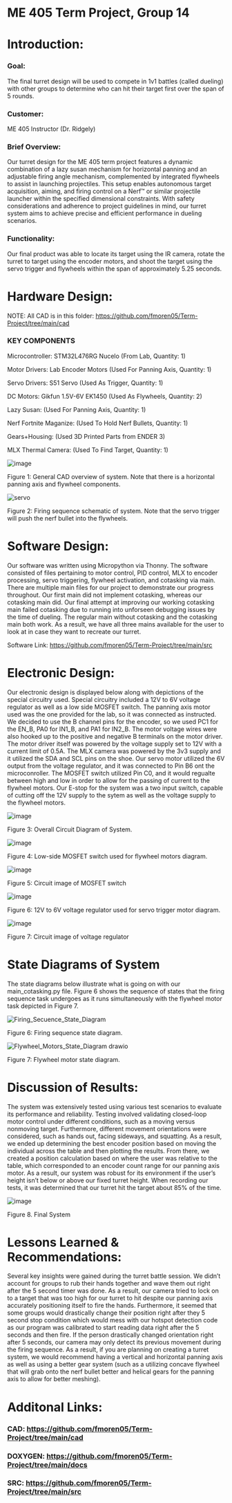 # ME 405 Term Project, Group 14

# Introduction: 

### Goal: 

The final turret design will be used to compete in 1v1 battles (called dueling) with other groups to determine who can hit their target first over the span of 5 rounds. 

### Customer: 

ME 405 Instructor (Dr. Ridgely)


### Brief Overview: 

Our turret design for the ME 405 term project features a dynamic combination of a lazy susan mechanism for horizontal panning and an adjustable firing angle mechanism, complemented by integrated flywheels to assist in launching projectiles. This setup enables autonomous target acquisition, aiming, and firing control on a Nerf™ or similar projectile launcher within the specified dimensional constraints. With safety considerations and adherence to project guidelines in mind, our turret system aims to achieve precise and efficient performance in dueling scenarios. 

### Functionality:

Our final product was able to locate its target using the IR camera, rotate the turret to target using the encoder motors, and shoot the target using the servo trigger and flywheels within the span of approximately 5.25 seconds. 

# Hardware Design: 

NOTE: All CAD is in this folder: https://github.com/fmoren05/Term-Project/tree/main/cad


### KEY COMPONENTS

Microcontroller: STM32L476RG Nucelo (From Lab, Quantity: 1)

Motor Drivers: Lab Encoder Motors (Used For Panning Axis, Quantity: 1)

Servo Drivers: S51 Servo (Used As Trigger, Quantity: 1)

DC Motors: Gikfun 1.5V-6V EK1450 (Used As Flywheels, Quantity: 2)

Lazy Susan: (Used For Panning Axis, Quantity: 1)

Nerf Fortnite Maganize: (Used To Hold Nerf Bullets, Quantity: 1)

Gears+Housing: (Used 3D Printed Parts from ENDER 3)

MLX Thermal Camera: (Used To Find Target, Quantity: 1)

![image](https://github.com/fmoren05/Term-Project/assets/132640536/ce465a27-afd6-463f-9f4d-bb921be6ea81)

Figure 1: General CAD overview of system. Note that there is a horizontal panning axis and flywheel components. 

![servo](https://github.com/fmoren05/Term-Project/assets/156385954/ded17ace-ae5a-4ab5-a130-a17aa628b9eb)

Figure 2: Firing sequence schematic of system. Note that the servo trigger will push the nerf bullet into the flywheels.

# Software Design:

Our software was written using Micropython via Thonny. The software consisted of files pertaining to motor control, PID control, MLX to encoder processing, servo triggering, flywheel activation, and cotasking via main. There are multiple main files for our project to demonstrate our progress throughout. Our first main did not implement cotasking, whereas our cotasking main did. Our final attempt at improving our working cotasking main failed cotasking due to running into unforseen debugging issues by the time of dueling. The regular main without cotasking and the cotasking main both work. As a result, we have all three mains available for the user to look at in case they want to recreate our turret.

Software Link: https://github.com/fmoren05/Term-Project/tree/main/src

# Electronic Design: 

Our electronic design is displayed below along with depictions of the special circuitry used. Special circuitry included a 12V to 6V voltage regulator as well as a low side MOSFET switch. The panning axis motor used was the one provided for the lab, so it was connected as instructed. We decided to use the B channel pins for the encoder, so we used PC1 for the EN_B, PA0 for IN1_B, and PA1 for IN2_B. The motor voltage wires were also hooked up to the positive and negative B terminals on the motor driver. The motor driver itself was powered by the voltage supply set to 12V with a current limit of 0.5A. The MLX camera was powered by the 3v3 supply and it utilized the SDA and SCL pins on the shoe. Our servo motor utilized the 6V output from the voltage regulator, and it was connected to Pin B6 ont the microconroller. The MOSFET switch utilized Pin C0, and it would regualte between high and low in order to allow for the passing of current to the flywheel motors. Our E-stop for the system was a two input switch, capable of cutting off the 12V supply to the sytem as well as the voltage supply to the flywheel motors.

![image](https://github.com/fmoren05/Term-Project/assets/156385954/c50f1105-7ef4-47a1-808b-d7fd96c1f143)

Figure 3: Overall Circuit Diagram of System.

![image](https://github.com/fmoren05/Term-Project/assets/156385954/2e7ecd68-8abd-45ad-a0a7-47c0372085f3)


Figure 4: Low-side MOSFET switch used for flywheel motors diagram. 

![image](https://github.com/fmoren05/Term-Project/assets/156385954/1772b2a8-6f60-4d94-9b0b-320cfb8660c2)

Figure 5: Circuit image of MOSFET switch

![image](https://github.com/fmoren05/Term-Project/assets/156385950/1119cf7a-1b49-49d4-b11a-c1ffc9c627db)


Figure 6: 12V to 6V voltage regulator used for servo trigger motor diagram. 

![image](https://github.com/fmoren05/Term-Project/assets/156385950/abb3c800-195e-4659-8604-1710b4cc8944)


Figure 7: Circuit image of voltage regulator

# State Diagrams of System

The state diagrams below illustrate what is going on with our main_cotasking.py file. Figure 6 shows the sequence of states that the firing sequence task undergoes as it runs simultaneously with the
flywheel motor task depicted in Figure 7.

![Firing_Secuence_State_Diagram](https://github.com/fmoren05/Term-Project/assets/156385950/790e4b55-d850-4f88-a7ff-82202f48e91a)


Figure 6: Firing sequence state diagram.


![Flywheel_Motors_State_Diagram drawio](https://github.com/fmoren05/Term-Project/assets/156385950/4ea4958a-5ad5-4e95-94c0-718d582fd607)

Figure 7: Flywheel motor state diagram.

# Discussion of Results:

The system was extensively tested using various test scenarios to evaluate its performance and reliability. Testing involved validating closed-loop motor control under different conditions, such as a moving versus nonmoving target. Furthermore, different movement orientations were considered, such as hands out, facing sideways, and squatting. As a result, we ended up determining the best encoder position based on moving the individual across the table and then plotting the results. From there, we created a position calculation based on where the user was relative to the table, which corresponded to an encoder count range for our panning axis motor. As a result, our system was robust for its environment if the user’s height isn’t below or above our fixed turret height. When recording our tests, it was determined that our turret hit the target about 85% of the time. 


![image](https://github.com/fmoren05/Term-Project/assets/156385950/10583b70-88eb-4af6-abf7-cfdb28595a79)


Figure 8. Final System


# Lessons Learned & Recommendations:

Several key insights were gained during the turret battle session. We didn’t account for groups to rub their hands together and wave them out right after the 5 second timer was done. As a result, our camera tried to lock on to a target that was too high for our turret to hit despite our panning axis accurately positioning itself to fire the hands. Furthermore, it seemed that some groups would drastically change their position right after they 5 second stop condition which would mess with our hotspot detection code as our program was calibrated to start reading data right after the 5 seconds and then fire. If the person drastically changed orientation right after 5 seconds, our camera may only detect its previous movement during the firing sequence. As a result, if you are planning on creating a turret system, we would recommend having a vertical and horizontal panning axis as well as using a better gear system (such as a utilizing concave flywheel that will grab onto the nerf bullet better and helical gears for the panning axis to allow for better meshing). 

# Additonal Links:
### CAD: https://github.com/fmoren05/Term-Project/tree/main/cad

### DOXYGEN: https://github.com/fmoren05/Term-Project/tree/main/docs

### SRC: https://github.com/fmoren05/Term-Project/tree/main/src





